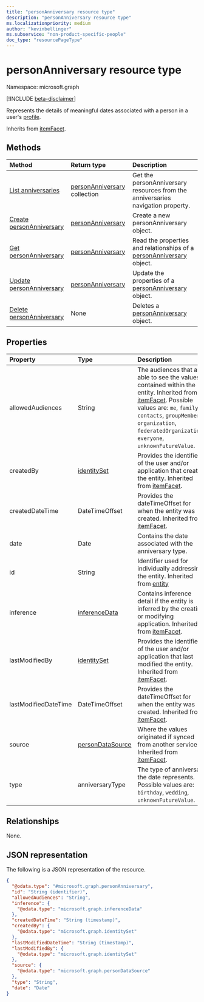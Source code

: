 ```yaml
---
title: "personAnniversary resource type"
description: "personAnniversary resource type"
ms.localizationpriority: medium
author: "kevinbellinger"
ms.subservice: "non-product-specific-people"
doc_type: "resourcePageType"
---
```


# personAnniversary resource type

Namespace: microsoft.graph

[!INCLUDE [beta-disclaimer](../../includes/beta-disclaimer.md)]

Represents the details of meaningful dates associated with a person in a user's [profile](profile.md).

Inherits from [itemFacet](itemFacet.md).

## Methods

|Method|Return type|Description|
|:---|:---|:---|
|[List anniversaries](../api/profile-list-anniversaries.md)|[personAnniversary](../resources/personanniversary.md) collection|Get the personAnniversary resources from the anniversaries navigation property.|
|[Create personAnniversary](../api/profile-post-anniversaries.md)|[personAnniversary](../resources/personanniversary.md)|Create a new personAnniversary object.|
|[Get personAnniversary](../api/personanniversary-get.md)|[personAnniversary](../resources/personanniversary.md)|Read the properties and relationships of a [personAnniversary](../resources/personanniversary.md) object.|
|[Update personAnniversary](../api/personanniversary-update.md)|[personAnniversary](../resources/personanniversary.md)|Update the properties of a [personAnniversary](../resources/personanniversary.md) object.|
|[Delete personAnniversary](../api/personanniversary-delete.md)|None|Deletes a [personAnniversary](../resources/personanniversary.md) object.|

## Properties

|Property|Type|Description|
|:---|:---|:---|
|allowedAudiences|String|The audiences that are able to see the values contained within the entity. Inherited from [itemFacet](../resources/itemfacet.md). Possible values are: `me`, `family`, `contacts`, `groupMembers`, `organization`, `federatedOrganizations`, `everyone`, `unknownFutureValue`.|
|createdBy|[identitySet](../resources/identityset.md)|Provides the identifier of the user and/or application that created the entity. Inherited from [itemFacet](../resources/itemfacet.md).|
|createdDateTime|DateTimeOffset|Provides the dateTimeOffset for when the entity was created. Inherited from [itemFacet](../resources/itemfacet.md).|
|date|Date|Contains the date associated with the anniversary type.|
|id|String|Identifier used for individually addressing the entity. Inherited from [entity](../resources/entity.md)|
|inference|[inferenceData](../resources/inferencedata.md)|Contains inference detail if the entity is inferred by the creating or modifying application. Inherited from [itemFacet](../resources/itemfacet.md).|
|lastModifiedBy|[identitySet](../resources/identityset.md)|Provides the identifier of the user and/or application that last modified the entity. Inherited from [itemFacet](../resources/itemfacet.md).|
|lastModifiedDateTime|DateTimeOffset|Provides the dateTimeOffset for when the entity was created. Inherited from [itemFacet](../resources/itemfacet.md).|
|source|[personDataSource](../resources/persondatasource.md)|Where the values originated if synced from another service. Inherited from [itemFacet](../resources/itemfacet.md).|
|type|anniversaryType|The type of anniversary the date represents. Possible values are: `birthday`, `wedding`, `unknownFutureValue`.|

## Relationships
None.

## JSON representation
The following is a JSON representation of the resource.
<!-- {
  "blockType": "resource",
  "keyProperty": "id",
  "@odata.type": "microsoft.graph.personAnniversary",
  "baseType": "microsoft.graph.itemFacet",
  "openType": false
}
-->
``` json
{
  "@odata.type": "#microsoft.graph.personAnniversary",
  "id": "String (identifier)",
  "allowedAudiences": "String",
  "inference": {
    "@odata.type": "microsoft.graph.inferenceData"
  },
  "createdDateTime": "String (timestamp)",
  "createdBy": {
    "@odata.type": "microsoft.graph.identitySet"
  },
  "lastModifiedDateTime": "String (timestamp)",
  "lastModifiedBy": {
    "@odata.type": "microsoft.graph.identitySet"
  },
  "source": {
    "@odata.type": "microsoft.graph.personDataSource"
  },
  "type": "String",
  "date": "Date"
}
```


